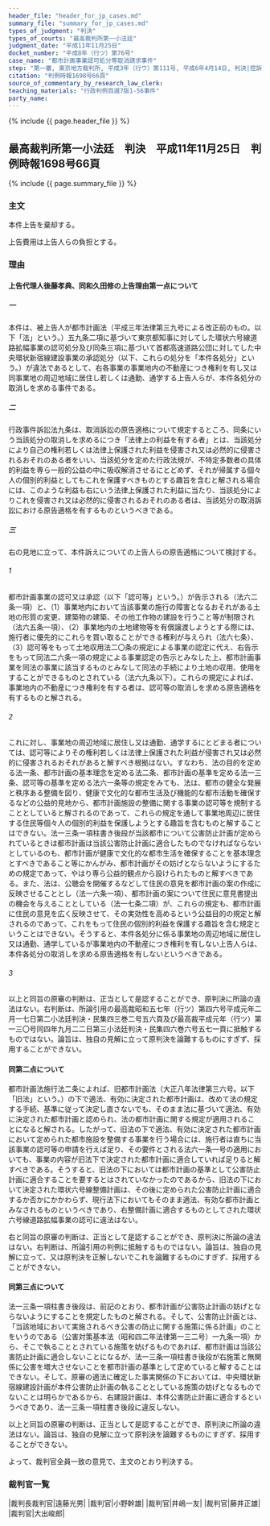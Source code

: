 ```yaml
---
header_file: "header_for_jp_cases.md"
summary_file: "summary_for_jp_cases.md"
types_of_judgment: "判決"
types_of_courts: "最高裁判所第一小法廷"
judgment_date: "平成11年11月25日"
docket_number: "平成8年（行ツ）第76号"
case_name: "都市計画事業認可処分等取消請求事件"
step: "第一審, 東京地方裁判所, 平成3年（行ウ）第111号, 平成6年4月14日, 判決|控訴審, 東京高等裁判所, 平成6年（行コ）第76号, 平成7年9月28日, 判決"
citation: "判例時報1698号66頁"
source_of_commentary_by_research_law_clerk:
teaching_materials: "行政判例百選7版1-56事件"
party_name:
---
```


{% include {{ page.header_file }}  %}

## 最高裁判所第一小法廷　判決　平成11年11月25日　判例時報1698号66頁

{% include {{ page.summary_file }}  %}




### 主文



本件上告を棄却する。

上告費用は上告人らの負担とする。





### 理由



#### 上告代理人後藤孝典、同和久田修の上告理由第一点について

##### 一

本件は、被上告人が都市計画法（平成三年法律第三九号による改正前のもの。以下「法」という。）五九条二項に基づいて東京都知事に対してした環状六号線道路拡幅事業の認可処分及び同条三項に基づいて首都高速道路公団に対してした中央環状新宿線建設事業の承認処分（以下、これらの処分を「本件各処分」という。）が違法であるとして、右各事業の事業地内の不動産につき権利を有し又は同事業地の周辺地域に居住し若しくは通勤、通学する上告人らが、本件各処分の取消しを求める事件である。

##### 二

行政事件訴訟法九条は、取消訴訟の原告適格について規定するところ、同条にいう当該処分の取消しを求めるにつき「法律上の利益を有する者」とは、当該処分により自己の権利若しくは法律上保護された利益を侵害され又は必然的に侵害されるおそれのある者をいい、当該処分を定めた行政法規が、不特定多数者の具体的利益を専ら一般的公益の中に吸収解消させるにとどめず、それが帰属する個々人の個別的利益としてもこれを保護すべきものとする趣旨を含むと解される場合には、このような利益も右にいう法律上保護された利益に当たり、当該処分によりこれを侵害され又は必然的に侵害されるおそれのある者は、当該処分の取消訴訟における原告適格を有するものというべきである。

##### 三

右の見地に立って、本件訴えについての上告人らの原告適格について検討する。

###### 1

都市計画事業の認可又は承認（以下「認可等」という。）が告示される（法六二条一項）と、（1）事業地内において当該事業の施行の障害となるおそれがある土地の形質の変更、建築物の建築、その他工作物の建設を行うこと等が制限され（法六五条一項）、（2）事業地内の土地建物等を有償譲渡しようとする際には、施行者に優先的にこれらを買い取ることができる権利が与えられ（法六七条）、（3）認可等をもって土地収用法二〇条の規定による事業の認定に代え、右告示をもって同法二六条一項の規定による事業認定の告示とみなした上、都市計画事業を同法の事業に該当するものとみなして同法の手続により土地の収用、使用をすることができるものとされている（法六九条以下）。これらの規定によれば、事業地内の不動産につき権利を有する者は、認可等の取消しを求める原告適格を有するものと解される。

###### 2

これに対し、事業地の周辺地域に居住し又は通勤、通学するにとどまる者については、認可等によりその権利若しくは法律上保護された利益が侵害され又は必然的に侵害されるおそれがあると解すべき根拠はない。すなわち、法の目的を定める法一条、都市計画の基本理念を定める法二条、都市計画の基準を定める法一三条、認可等の基準を定める法六一条等の規定をみても、法は、都市の健全な発展と秩序ある整備を図り、健康で文化的な都市生活及び機能的な都市活動を確保するなどの公益的見地から、都市計画施設の整備に関する事業の認可等を規制することとしていると解されるのであって、これらの規定を通して事業地周辺に居住する住民等個々人の個別的利益を保護しようとする趣旨を含むものと解することはできない。法一三条一項柱書き後段が当該都市について公害防止計画が定められているときは都市計画は当該公害防止計画に適合したものでなければならないとしているのも、都市計画が健康で文化的な都市生活を確保することを基本理念とすべきであること等にかんがみ、都市計画がその妨げとならないようにするための規定であって、やはり専ら公益的観点から設けられたものと解すべきである。また、法は、公聴会を開催するなどして住民の意見を都市計画の案の作成に反映させることとし（法一六条一項）、都市計画の案について住民に意見書提出の機会を与えることとしている（法一七条二項）が、これらの規定も、都市計画に住民の意見を広く反映させて、その実効性を高めるという公益目的の規定と解されるのであって、これをもって住民の個別的利益を保護する趣旨を含む規定ということはできない。そうすると、本件各処分に係る事業地の周辺地域に居住し又は通勤、通学しているが事業地内の不動産につき権利を有しない上告人らは、本件各処分の取消しを求める原告適格を有しないというべきである。

###### 3

以上と同旨の原審の判断は、正当として是認することができ、原判決に所論の違法はない。右判断は、所論引用の最高裁昭和五七年（行ツ）第四六号平成元年二月一七日第二小法廷判決・民集四三巻二号五六頁及び最高裁平成元年（行ツ）第一三〇号同四年九月二二日第三小法廷判決・民集四六巻六号五七一頁に抵触するものではない。論旨は、独自の見解に立って原判決を論難するものにすぎず、採用することができない。

#### 同第二点について

都市計画法施行法二条によれば、旧都市計画法（大正八年法律第三六号。以下「旧法」という。）の下で適法、有効に決定された都市計画は、改めて法の規定する手続、基準に従って決定し直さないでも、そのまま法に基づいて適法、有効に決定された都市計画と認められ、法の都市計画に関する規定が適用されることになると解される。したがって、旧法の下で適法、有効に決定された都市計画において定められた都市施設を整備する事業を行う場合には、施行者は直ちに当該事業の認可等の申請を行えば足り、その要件とされる法六一条一号の適用においても、事業の内容が旧法下で決定された都市計画に適合していれば足りると解すべきである。そうすると、旧法の下においては都市計画の基準として公害防止計画に適合することを要するとはされていなかったのであるから、旧法の下において決定された環状六号線整備計画は、その後に定められた公害防止計画に適合するか否かにかかわらず、現行法下においてもそのまま適法、有効な都市計画とみなされるものというべきであり、右整備計画に適合するものとしてされた環状六号線道路拡幅事業の認可に違法はない。

右と同旨の原審の判断は、正当として是認することができ、原判決に所論の違法はない。右判断は、所論引用の判例に抵触するものではない。論旨は、独自の見解に立って、又は原判決を正解しないでこれを論難するものにすぎず、採用することができない。

#### 同第三点について

法一三条一項柱書き後段は、前記のとおり、都市計画が公害防止計画の妨げとならないようにすることを規定したものと解される。そして、公害防止計画とは、「当該地域において実施されるべき公害の防止に関する施策に係る計画」のことをいうのである（公害対策基本法（昭和四二年法律第一三二号）一九条一項）から、そこで執ることとされている施策を妨げるものであれば、都市計画は当該公害防止計画に適合しないことになるが、法一三条一項柱書き後段が右施策と無関係に公害を増大させないことを都市計画の基準として定めていると解することはできない。そして、原審の適法に確定した事実関係の下においては、中央環状新宿線建設計画が本件公害防止計画の執ることとしている施策の妨げとなるものでないことは明らかであるから、右建設計画は、本件公害防止計画に適合するというべきであり、法一三条一項柱書き後段に違反しない。

以上と同旨の原審の判断は、正当として是認することができ、原判決に所論の違法はない。論旨は、独自の見解に立って原判決を論難するものにすぎず、採用することができない。

よって、裁判官全員一致の意見で、主文のとおり判決する。

### 裁判官一覧

|裁判長裁判官|遠藤光男|
|裁判官|小野幹雄|
|裁判官|井嶋一友|
|裁判官|藤井正雄|
|裁判官|大出峻郎|



